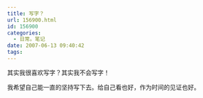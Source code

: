 ```yaml
---
title: 写字？
url: 156900.html
id: 156900
categories:
  - 日常。笔记
date: 2007-06-13 09:40:42
tags:
---
```


其实我很喜欢写字？其实我不会写字！

我希望自己能一直的坚持写下去。给自己看也好，作为时间的见证也好。